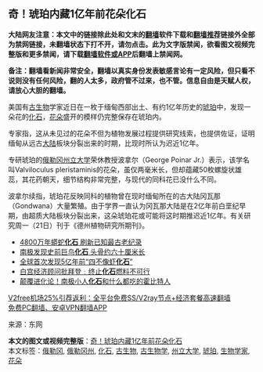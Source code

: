  <h2>奇！琥珀内藏1亿年前花朵化石</h2> <p class="notice"><b>大陆网友注意：本文中的链接除此处和文末的<a href="https://github.com/bannedbook/fanqiang" >翻墙</a>软件下载和<a href="https://github.com/killgcd/justmysocks/blob/master/README.md">翻墙推荐</a>链接外全部为禁网链接，未翻墙状态下打不开，请勿点击。此为文字版禁闻，欲看图文视频完整版和更多禁闻，请下载<a href="https://github.com/bannedbook/fanqiang">翻墙软件或APP</a>后翻墙上禁闻网。</p><p>备注：翻墙看新闻非常安全，翻墙以真实身份发表敏感言论有一定风险，但只看不说则没有任何风险，翻的人太多，政府管不过来，也不管。信息自由是天赋人权，请放心大胆的翻墙。</b></p>  <div class="entry"> <p id="conimg">美国有<a href="https://www.bannedbook.org/bnews/tag/%E5%8F%A4%E7%94%9F%E7%89%A9/" class="st_tag internal_tag" rel="tag" title="标签 古生物 下的日志">古生物</a>学家近日在一枚于缅甸西部出土、有约1亿年历史的<a href="https://www.bannedbook.org/bnews/tag/%E7%90%A5%E7%8F%80/" class="st_tag internal_tag" rel="tag" title="标签 琥珀 下的日志">琥珀</a>中，发现一朵花的<a href="https://www.bannedbook.org/bnews/tag/%e5%8c%96%e7%9f%b3/" class="st_tag internal_tag" rel="tag" title="标签 化石 下的日志">化石</a>，<a href="https://www.bannedbook.org/bnews/tag/%E8%8A%B1%E6%9C%B5/" class="st_tag internal_tag" rel="tag" title="标签 花朵 下的日志">花朵</a>盛开的模样仍完整保存在琥珀内。</p> <p>专家指，这从未见过的花朵不但为植物发展过程提供研究线索，也提供佐证，证明缅甸从远古<span class='wp_keywordlink_affiliate'><a href="https://www.bannedbook.org/" title="大陆" target="_blank">大陆</a></span>板块分裂出来的时期，比现时所认为迟近1亿年。</p> <p>专研琥珀的<a href="https://www.bannedbook.org/bnews/tag/%E4%BF%84%E5%8B%92%E5%86%88/" class="st_tag internal_tag" rel="tag" title="标签 俄勒冈 下的日志">俄勒冈</a><a href="https://www.bannedbook.org/bnews/tag/%E5%B7%9E%E7%AB%8B%E5%A4%A7%E5%AD%A6/" class="st_tag internal_tag" rel="tag" title="标签 州立大学 下的日志">州立大学</a>荣休教授波拿尔（George Poinar Jr.）表示，该学名叫Valviloculus pleristaminis的花朵，虽仅两毫米长，但却蕴藏50枚螺旋状雄蕊，其花药朝天，细节结构非常完整，与现代的同科花已没什么不同。</p>  <p>波拿尔续指，琥珀花反映同科的植物曾在现时缅甸所在的古大陆冈瓦那（Gondwana）大量繁殖。由于学界一直认为冈瓦那大陆是在2亿年前白垩纪早期，由超质大陆板块分裂出来，这朵琥珀花或可能将这时期推迟近1亿年。有关研究周一（21日）刊于《德州植物研究所期刊》。</p> <ul class='op-related-articles' title='相关阅读'> <li><a href='https://www.bannedbook.org/bnews/cnnews/20201220/1451400.html' target='_blank'>4800万年蟒蛇<b>化石</b> 刷新已知最古老纪录</a></li> <li><a href='https://www.bannedbook.org/bnews/aomi/history/20201107/1427322.html' target='_blank'>南极发现史前巨鸟<b>化石</b> 头骨约六十厘米长</a></li> <li><a href='https://www.bannedbook.org/bnews/aomi/qiwen/20201106/1426813.html' target='_blank'>全球首次发现5亿年前“四不像虾<b>化石</b>”</a></li> <li><a href='https://www.bannedbook.org/bnews/bannedvideo/20201027/1420858.html' target='_blank'>白宫经济顾问批拜登﹕终止<b>化石</b>燃料不可行</a></li> <li><a href='https://www.bannedbook.org/bnews/comments/20200926/1403528.html' target='_blank'>颠覆进化论！南极小人<b>化石</b>和什么都吃的霍比特人</a></li> </ul> <p class="texttj"> <a href="https://www.bannedbook.org/forum23/topic22702.html" target="_blank">V2free机场25%引荐返利：全平台免费SS/V2ray节点+经济套餐高速翻墙</a><br/> <a href="https://github.com/bannedbook/fanqiang/wiki/%E7%A6%81%E9%97%BB%E7%BD%91%E5%AE%89%E5%8D%93%E7%BF%BB%E5%A2%99%E6%96%B0%E9%97%BBAPP" target="_blank">免费PC翻墙、安卓VPN翻墙APP</a></p><p> 来源：东网 </p><a name='sharetosocial'></a>       <div><b>本文的图文或视频完整版</b>：<a href='https://www.bannedbook.org/bnews/comments/20201226/1455290.html'>奇！琥珀内藏1亿年前花朵化石</a></div>  </div><!--END ENTRY--> <div class="postfooter"> <div>本文标签：<a href="https://www.bannedbook.org/bnews/tag/%E4%BF%84%E5%8B%92%E5%86%88/" rel="tag">俄勒冈</a>, <a href="https://www.bannedbook.org/bnews/tag/%E4%BF%84%E5%8B%92%E5%86%88%E5%B7%9E/" rel="tag">俄勒冈州</a>, <a href="https://www.bannedbook.org/bnews/tag/%e5%8c%96%e7%9f%b3/" rel="tag">化石</a>, <a href="https://www.bannedbook.org/bnews/tag/%E5%8F%A4%E7%94%9F%E7%89%A9/" rel="tag">古生物</a>, <a href="https://www.bannedbook.org/bnews/tag/%E5%8F%A4%E7%94%9F%E7%89%A9%E5%AD%A6/" rel="tag">古生物学</a>, <a href="https://www.bannedbook.org/bnews/tag/%E5%B7%9E%E7%AB%8B%E5%A4%A7%E5%AD%A6/" rel="tag">州立大学</a>, <a href="https://www.bannedbook.org/bnews/tag/%E7%90%A5%E7%8F%80/" rel="tag">琥珀</a>, <a href="https://www.bannedbook.org/bnews/tag/%E7%94%9F%E7%89%A9%E5%AD%A6%E5%AE%B6/" rel="tag">生物学家</a>, <a href="https://www.bannedbook.org/bnews/tag/%E8%8A%B1%E6%9C%B5/" rel="tag">花朵</a></div>  </div><!--END POSTFOOTER--> 